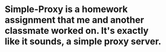 # Simple-Proxy is a homework assignment that me and another classmate worked on. It's exactly like it sounds, a simple proxy server. 
